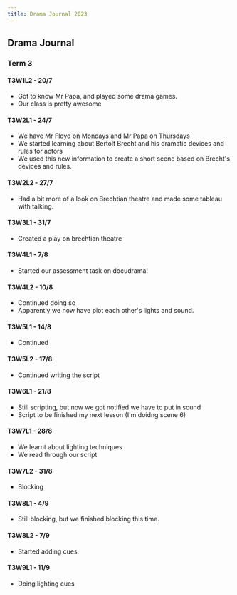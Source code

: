```yaml
---
title: Drama Journal 2023
---
```


## Drama Journal
### Term 3
#### T3W1L2 - 20/7
- Got to know Mr Papa, and played some drama games.
- Our class is pretty awesome

#### T3W2L1 - 24/7
- We have Mr Floyd on Mondays and Mr Papa on Thursdays
- We started learning about Bertolt Brecht and his dramatic devices and rules for actors
- We used this new information to create a short scene based on Brecht's devices and rules.

#### T3W2L2 - 27/7
- Had a bit more of a look on Brechtian theatre and made some tableau with talking.

#### T3W3L1 - 31/7
- Created a play on brechtian theatre

#### T3W4L1 - 7/8
- Started our assessment task on docudrama!

#### T3W4L2 - 10/8
- Continued doing so
- Apparently we now have plot each other's lights and sound.

#### T3W5L1 - 14/8
- Continued

#### T3W5L2 - 17/8
- Continued writing the script

#### T3W6L1 - 21/8
- Still scripting, but now we got notified we have to put in sound
- Script to be finished my next lesson (I'm doidng scene 6)

#### T3W7L1 - 28/8
- We learnt about lighting techniques
- We read through our script

#### T3W7L2 - 31/8
- Blocking

#### T3W8L1 - 4/9
- Still blocking, but we finished blocking this time.

#### T3W8L2 - 7/9
- Started adding cues

#### T3W9L1 - 11/9
- Doing lighting cues